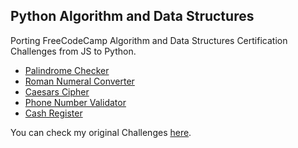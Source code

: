 ## Python Algorithm and Data Structures

Porting FreeCodeCamp Algorithm and Data Structures Certification Challenges from JS to Python.

* [Palindrome Checker](https://github.com/omik-fsp/fsp-pads/blob/master/palindrome-checker.py)
* [Roman Numeral Converter](https://github.com/omik-fsp/fsp-pads/blob/master/convert-to-roman.py)
* [Caesars Cipher](https://github.com/omik-fsp/fsp-pads/blob/master/rot13.py)
* [Phone Number Validator](#)
* [Cash Register](#)

You can check my original Challenges [here](https://omik-fcc.github.io).

